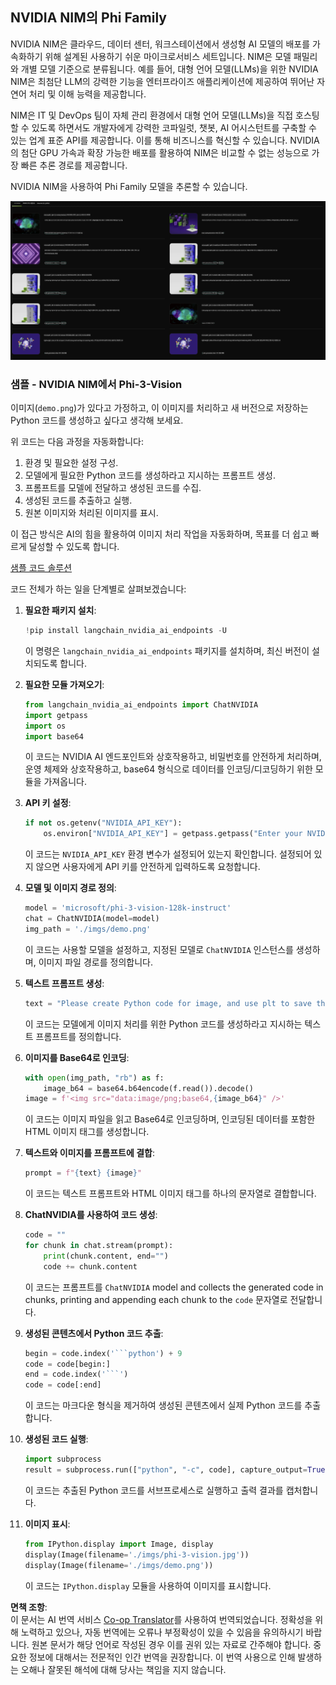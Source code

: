 <!--
CO_OP_TRANSLATOR_METADATA:
{
  "original_hash": "6b028cdc5b33b99efb0f061bcff71023",
  "translation_date": "2025-04-04T05:51:28+00:00",
  "source_file": "md\\01.Introduction\\02\\06.NVIDIA.md",
  "language_code": "ko"
}
-->
## NVIDIA NIM의 Phi Family

NVIDIA NIM은 클라우드, 데이터 센터, 워크스테이션에서 생성형 AI 모델의 배포를 가속화하기 위해 설계된 사용하기 쉬운 마이크로서비스 세트입니다. NIM은 모델 패밀리와 개별 모델 기준으로 분류됩니다. 예를 들어, 대형 언어 모델(LLMs)을 위한 NVIDIA NIM은 최첨단 LLM의 강력한 기능을 엔터프라이즈 애플리케이션에 제공하여 뛰어난 자연어 처리 및 이해 능력을 제공합니다.

NIM은 IT 및 DevOps 팀이 자체 관리 환경에서 대형 언어 모델(LLMs)을 직접 호스팅할 수 있도록 하면서도 개발자에게 강력한 코파일럿, 챗봇, AI 어시스턴트를 구축할 수 있는 업계 표준 API를 제공합니다. 이를 통해 비즈니스를 혁신할 수 있습니다. NVIDIA의 첨단 GPU 가속과 확장 가능한 배포를 활용하여 NIM은 비교할 수 없는 성능으로 가장 빠른 추론 경로를 제공합니다.

NVIDIA NIM을 사용하여 Phi Family 모델을 추론할 수 있습니다.

![nim](../../../../../translated_images/Phi-NIM.45af94d89220fbbbc85f8da0379150a29cc88c3dd8ec417b1d3b7237bbe1c58a.ko.png)

### **샘플 - NVIDIA NIM에서 Phi-3-Vision**

이미지(`demo.png`)가 있다고 가정하고, 이 이미지를 처리하고 새 버전으로 저장하는 Python 코드를 생성하고 싶다고 생각해 보세요. 

위 코드는 다음 과정을 자동화합니다:

1. 환경 및 필요한 설정 구성.
2. 모델에게 필요한 Python 코드를 생성하라고 지시하는 프롬프트 생성.
3. 프롬프트를 모델에 전달하고 생성된 코드를 수집.
4. 생성된 코드를 추출하고 실행.
5. 원본 이미지와 처리된 이미지를 표시.

이 접근 방식은 AI의 힘을 활용하여 이미지 처리 작업을 자동화하며, 목표를 더 쉽고 빠르게 달성할 수 있도록 합니다.

[샘플 코드 솔루션](../../../../../code/06.E2E/E2E_Nvidia_NIM_Phi3_Vision.ipynb)

코드 전체가 하는 일을 단계별로 살펴보겠습니다:

1. **필요한 패키지 설치**:
    ```python
    !pip install langchain_nvidia_ai_endpoints -U
    ```
    이 명령은 `langchain_nvidia_ai_endpoints` 패키지를 설치하며, 최신 버전이 설치되도록 합니다.

2. **필요한 모듈 가져오기**:
    ```python
    from langchain_nvidia_ai_endpoints import ChatNVIDIA
    import getpass
    import os
    import base64
    ```
    이 코드는 NVIDIA AI 엔드포인트와 상호작용하고, 비밀번호를 안전하게 처리하며, 운영 체제와 상호작용하고, base64 형식으로 데이터를 인코딩/디코딩하기 위한 모듈을 가져옵니다.

3. **API 키 설정**:
    ```python
    if not os.getenv("NVIDIA_API_KEY"):
        os.environ["NVIDIA_API_KEY"] = getpass.getpass("Enter your NVIDIA API key: ")
    ```
    이 코드는 `NVIDIA_API_KEY` 환경 변수가 설정되어 있는지 확인합니다. 설정되어 있지 않으면 사용자에게 API 키를 안전하게 입력하도록 요청합니다.

4. **모델 및 이미지 경로 정의**:
    ```python
    model = 'microsoft/phi-3-vision-128k-instruct'
    chat = ChatNVIDIA(model=model)
    img_path = './imgs/demo.png'
    ```
    이 코드는 사용할 모델을 설정하고, 지정된 모델로 `ChatNVIDIA` 인스턴스를 생성하며, 이미지 파일 경로를 정의합니다.

5. **텍스트 프롬프트 생성**:
    ```python
    text = "Please create Python code for image, and use plt to save the new picture under imgs/ and name it phi-3-vision.jpg."
    ```
    이 코드는 모델에게 이미지 처리를 위한 Python 코드를 생성하라고 지시하는 텍스트 프롬프트를 정의합니다.

6. **이미지를 Base64로 인코딩**:
    ```python
    with open(img_path, "rb") as f:
        image_b64 = base64.b64encode(f.read()).decode()
    image = f'<img src="data:image/png;base64,{image_b64}" />'
    ```
    이 코드는 이미지 파일을 읽고 Base64로 인코딩하며, 인코딩된 데이터를 포함한 HTML 이미지 태그를 생성합니다.

7. **텍스트와 이미지를 프롬프트에 결합**:
    ```python
    prompt = f"{text} {image}"
    ```
    이 코드는 텍스트 프롬프트와 HTML 이미지 태그를 하나의 문자열로 결합합니다.

8. **ChatNVIDIA를 사용하여 코드 생성**:
    ```python
    code = ""
    for chunk in chat.stream(prompt):
        print(chunk.content, end="")
        code += chunk.content
    ```
    이 코드는 프롬프트를 `ChatNVIDIA` model and collects the generated code in chunks, printing and appending each chunk to the `code` 문자열로 전달합니다.

9. **생성된 콘텐츠에서 Python 코드 추출**:
    ```python
    begin = code.index('```python') + 9
    code = code[begin:]
    end = code.index('```')
    code = code[:end]
    ```
    이 코드는 마크다운 형식을 제거하여 생성된 콘텐츠에서 실제 Python 코드를 추출합니다.

10. **생성된 코드 실행**:
    ```python
    import subprocess
    result = subprocess.run(["python", "-c", code], capture_output=True)
    ```
    이 코드는 추출된 Python 코드를 서브프로세스로 실행하고 출력 결과를 캡처합니다.

11. **이미지 표시**:
    ```python
    from IPython.display import Image, display
    display(Image(filename='./imgs/phi-3-vision.jpg'))
    display(Image(filename='./imgs/demo.png'))
    ```
    이 코드는 `IPython.display` 모듈을 사용하여 이미지를 표시합니다.

**면책 조항**:  
이 문서는 AI 번역 서비스 [Co-op Translator](https://github.com/Azure/co-op-translator)를 사용하여 번역되었습니다. 정확성을 위해 노력하고 있으나, 자동 번역에는 오류나 부정확성이 있을 수 있음을 유의하시기 바랍니다. 원본 문서가 해당 언어로 작성된 경우 이를 권위 있는 자료로 간주해야 합니다. 중요한 정보에 대해서는 전문적인 인간 번역을 권장합니다. 이 번역 사용으로 인해 발생하는 오해나 잘못된 해석에 대해 당사는 책임을 지지 않습니다.  